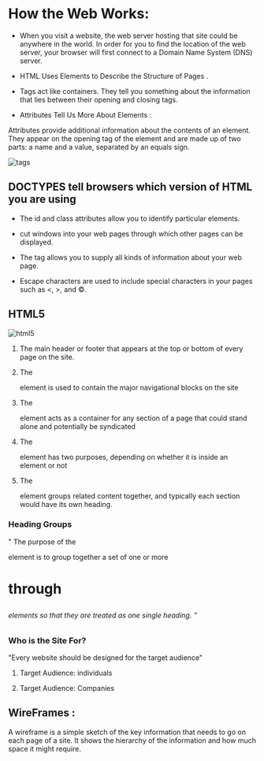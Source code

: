# How the Web Works:

* When you visit a website, the web server hosting that site could be anywhere in the world. In order for you to find the location of the web server, your browser will first connect
to a Domain Name System (DNS) server.


* HTML Uses Elements to Describe the Structure of Pages .

* Tags act like containers. They tell you something about the information that  lies between their opening and closing tags.


* Attributes Tell Us More About Elements : 

Attributes provide additional information
about the contents of an element. They appear
on the opening tag of the element and are
made up of two parts: a name and a value,
separated by an equals sign.

![tags](https://cdo-curriculum.s3.amazonaws.com/media/uploads/html_element.png)


## DOCTYPES tell browsers which version of HTML you are using
 
 * The id and class attributes allow you to identify
particular elements.

* <iframes> cut windows into your web pages through
which other pages can be displayed.

* The <meta> tag allows you to supply all kinds of
information about your web page.

* Escape characters are used to include special
characters in your pages such as <, >, and ©.



## HTML5


![html5](https://mobile.developer.com/imagesvr_ce/3977/Figure01.png)


1. The main header or footer
that appears at the top or
bottom of every page on the
site.


1. The <nav> element is used to
contain the major navigational
blocks on the site


1. The <article> element acts as
a container for any section of a
page that could stand alone and
potentially be syndicated

1. The <aside> element has two
purposes, depending on whether
it is inside an <article>
element or not


1. The <section> element groups
related content together, and
typically each section would
have its own heading.



### Heading Groups
<hgroup>

" The purpose of the <hgroup>
element is to group together a
set of one or more <h1> through
<h6> elements so that they are
treated as one single heading. "



### Who is the Site For?

"Every website should be designed for the
target audience"

1. Target Audience: individuals

1. Target Audience: Companies


## WireFrames :

A wireframe is a simple sketch of the key
information that needs to go on each page of a
site. It shows the hierarchy of the information
and how much space it might require.






